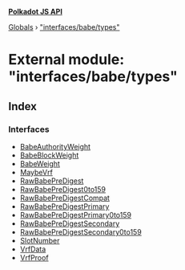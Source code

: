 **[Polkadot JS API](../README.md)**

[Globals](../globals.md) › [&quot;interfaces/babe/types&quot;](_interfaces_babe_types_.md)

# External module: "interfaces/babe/types"

## Index

### Interfaces

* [BabeAuthorityWeight](../interfaces/_interfaces_babe_types_.babeauthorityweight.md)
* [BabeBlockWeight](../interfaces/_interfaces_babe_types_.babeblockweight.md)
* [BabeWeight](../interfaces/_interfaces_babe_types_.babeweight.md)
* [MaybeVrf](../interfaces/_interfaces_babe_types_.maybevrf.md)
* [RawBabePreDigest](../interfaces/_interfaces_babe_types_.rawbabepredigest.md)
* [RawBabePreDigest0to159](../interfaces/_interfaces_babe_types_.rawbabepredigest0to159.md)
* [RawBabePreDigestCompat](../interfaces/_interfaces_babe_types_.rawbabepredigestcompat.md)
* [RawBabePreDigestPrimary](../interfaces/_interfaces_babe_types_.rawbabepredigestprimary.md)
* [RawBabePreDigestPrimary0to159](../interfaces/_interfaces_babe_types_.rawbabepredigestprimary0to159.md)
* [RawBabePreDigestSecondary](../interfaces/_interfaces_babe_types_.rawbabepredigestsecondary.md)
* [RawBabePreDigestSecondary0to159](../interfaces/_interfaces_babe_types_.rawbabepredigestsecondary0to159.md)
* [SlotNumber](../interfaces/_interfaces_babe_types_.slotnumber.md)
* [VrfData](../interfaces/_interfaces_babe_types_.vrfdata.md)
* [VrfProof](../interfaces/_interfaces_babe_types_.vrfproof.md)